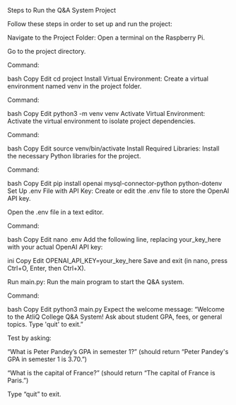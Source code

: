 Steps to Run the Q&A System Project

Follow these steps in order to set up and run the project:

Navigate to the Project Folder:
Open a terminal on the Raspberry Pi.

Go to the project directory.

Command:

bash
Copy
Edit
cd project
Install Virtual Environment:
Create a virtual environment named venv in the project folder.

Command:

bash
Copy
Edit
python3 -m venv venv
Activate Virtual Environment:
Activate the virtual environment to isolate project dependencies.

Command:

bash
Copy
Edit
source venv/bin/activate
Install Required Libraries:
Install the necessary Python libraries for the project.

Command:

bash
Copy
Edit
pip install openai mysql-connector-python python-dotenv
Set Up .env File with API Key:
Create or edit the .env file to store the OpenAI API key.

Open the .env file in a text editor.

Command:

bash
Copy
Edit
nano .env
Add the following line, replacing your_key_here with your actual OpenAI API key:

ini
Copy
Edit
OPENAI_API_KEY=your_key_here
Save and exit (in nano, press Ctrl+O, Enter, then Ctrl+X).

Run main.py:
Run the main program to start the Q&A system.

Command:

bash
Copy
Edit
python3 main.py
Expect the welcome message:
“Welcome to the AtliQ College Q&A System! Ask about student GPA, fees, or general topics. Type 'quit' to exit.”

Test by asking:

“What is Peter Pandey’s GPA in semester 1?”
(should return “Peter Pandey's GPA in semester 1 is 3.70.”)

“What is the capital of France?”
(should return “The capital of France is Paris.”)

Type “quit” to exit.

